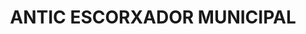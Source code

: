 ---
layout: test
title:  "ANTIC ESCORXADOR MUNICIPAL"
coordinates:
  - [1.456141706452955, 42.352525097556146]
  - [1.456264020033703, 42.352583906082536]
  - [1.456356687858394, 42.352475003764567]
  - [1.456397861172192, 42.352493499331274]
  - [1.456441403719552, 42.35243817606878]
  - [1.456239453376568, 42.35234658537653]
  - [1.456192516335063, 42.352402697319079]
  - [1.456232033198559, 42.352419918930138]
  - [1.456141706452955, 42.352525097556146]
---